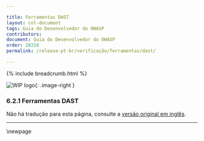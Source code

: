 ```yaml
---

title: Ferramentas DAST
layout: col-document
tags: Guia do Desenvolvedor do OWASP
contributors: 
document: Guia do Desenvolvedor do OWASP
order: 28210
permalink: /release-pt-br/verificação/ferramentas/dast/

---
```


{% include breadcrumb.html %}

<style type="text/css">
.image-right {
  height: 180px;
  display: block;
  margin-left: auto;
  margin-right: auto;
  float: right;
}
</style>

![WIP logo](../../../../assets/images/dg_wip.png "Trabalho em andamento"){: .image-right }

### 6.2.1 Ferramentas DAST

Não há tradução para esta página, consulte a [versão original em inglês][release080201].

----

[release080201]: https://github.com/OWASP/www-project-developer-guide/blob/main/draft/08-verification/02-tools/01-dast.md

\newpage
